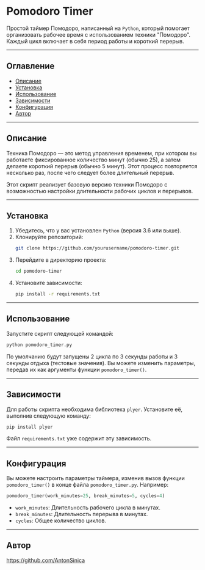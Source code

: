 # Pomodoro Timer

Простой таймер Помодоро, написанный на `Python`, который помогает организовать рабочее время с использованием техники "Помодоро". Каждый цикл включает в себя период работы и короткий перерыв.

---

## Оглавление

- [Описание](#описание)
- [Установка](#установка)
- [Использование](#использование)
- [Зависимости](#зависимости)
- [Конфигурация](#конфигурация)
- [Автор](#автор)

---

## Описание

Техника Помодоро — это метод управления временем, при котором вы работаете фиксированное количество минут (обычно 25), а затем делаете короткий перерыв (обычно 5 минут). Этот процесс повторяется несколько раз, после чего следует более длительный перерыв.

Этот скрипт реализует базовую версию техники Помодоро с возможностью настройки длительности рабочих циклов и перерывов.

---

## Установка

1. Убедитесь, что у вас установлен `Python` (версия 3.6 или выше).
2. Клонируйте репозиторий:
   ```bash
   git clone https://github.com/yourusername/pomodoro-timer.git
   ```
3. Перейдите в директорию проекта:
   ```bash
   cd pomodoro-timer
   ```
4. Установите зависимости:
   ```bash
   pip install -r requirements.txt
   ```
   
---

## Использование

Запустите скрипт следующей командой:
   ```bash
   python pomodoro_timer.py
   ```
По умолчанию будут запущены 2 цикла по 3 секунды работы и 3 секунды отдыха (тестовые значения). Вы можете изменить параметры, передав их как аргументы функции `pomodoro_timer()`.

---

## Зависимости

Для работы скрипта необходима библиотека `plyer`. Установите её, выполнив следующую команду:
   ```bash
   pip install plyer
   ```
Файл `requirements.txt` уже содержит эту зависимость.

---

## Конфигурация

Вы можете настроить параметры таймера, изменив вызов функции `pomodoro_timer()` в конце файла `pomodoro_timer.py`. Например:

   ```python
   pomodoro_timer(work_minutes=25, break_minutes=5, cycles=4)
   ```
- `work_minutes`: Длительность рабочего цикла в минутах.
- `break_minutes`: Длительность перерыва в минутах.
- `cycles`: Общее количество циклов.

---

## Автор

https://github.com/AntonSinica
